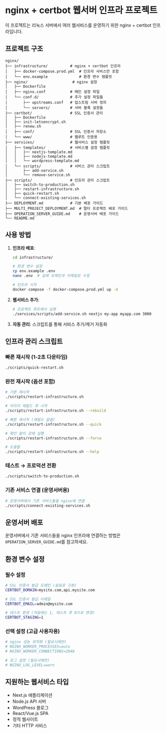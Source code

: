 # nginx + certbot 웹서버 인프라 프로젝트

이 프로젝트는 리눅스 서버에서 여러 웹서비스를 운영하기 위한 nginx + certbot 인프라입니다.

## 프로젝트 구조

```
nginx/
├── infrastructure/          # nginx + certbot 인프라
│   ├── docker-compose.prod.yml  # 인프라 서비스만 포함
│   └── env.example              # 환경 변수 템플릿
├── nginx/                    # nginx 설정
│   ├── Dockerfile
│   ├── nginx.conf           # 메인 설정 파일
│   └── conf.d/              # 추가 설정 파일들
│       ├── upstreams.conf   # 업스트림 서버 정의
│       └── servers/         # 서버 블록 설정들
├── certbot/                 # SSL 인증서 관리
│   ├── Dockerfile
│   ├── init-letsencrypt.sh
│   ├── renew.sh
│   ├── conf/                # SSL 인증서 저장소
│   └── www/                 # 웹루트 인증용
├── services/                # 웹서비스 설정 템플릿
│   ├── templates/           # 서비스별 설정 템플릿
│   │   ├── nextjs-template.md
│   │   ├── nodejs-template.md
│   │   └── wordpress-template.md
│   └── scripts/             # 서비스 관리 스크립트
│       ├── add-service.sh
│       └── remove-service.sh
├── scripts/                 # 인프라 관리 스크립트
│   ├── switch-to-production.sh
│   ├── restart-infrastructure.sh
│   ├── quick-restart.sh
│   └── connect-existing-services.sh
├── DEPLOYMENT.md            # 기본 배포 가이드
├── MULTI_PROJECT_DEPLOYMENT.md  # 멀티 프로젝트 배포 가이드
├── OPERATION_SERVER_GUIDE.md    # 운영서버 배포 가이드
└── README.md
```

## 사용 방법

1. **인프라 배포**: 
   ```bash
   cd infrastructure/
   
   # 환경 변수 설정
   cp env.example .env
   nano .env  # 실제 도메인과 이메일로 수정
   
   # 인프라 시작
   docker compose -f docker-compose.prod.yml up -d
   ```

2. **웹서비스 추가**: 
   ```bash
   # 프로젝트 루트에서 실행
   ./services/scripts/add-service.sh nextjs my-app myapp.com 3000
   ```

3. **자동 관리**: 스크립트를 통해 서비스 추가/제거 자동화

## 인프라 관리 스크립트

### 빠른 재시작 (1-2초 다운타임)
```bash
./scripts/quick-restart.sh
```

### 완전 재시작 (옵션 포함)
```bash
# 기본 재시작
./scripts/restart-infrastructure.sh

# 이미지 재빌드 후 시작
./scripts/restart-infrastructure.sh --rebuild

# 빠른 재시작 (재빌드 없음)
./scripts/restart-infrastructure.sh --quick

# 확인 없이 강제 실행
./scripts/restart-infrastructure.sh --force

# 도움말
./scripts/restart-infrastructure.sh --help
```

### 테스트 → 프로덕션 전환
```bash
./scripts/switch-to-production.sh
```

### 기존 서비스 연결 (운영서버용)
```bash
# 운영서버에서 기존 서비스들을 nginx에 연결
./scripts/connect-existing-services.sh
```

## 운영서버 배포

운영서버에서 기존 서비스들을 nginx 인프라에 연결하는 방법은 `OPERATION_SERVER_GUIDE.md`를 참고하세요.

## 환경 변수 설정

### 필수 설정
```bash
# SSL 인증서 발급 도메인 (쉼표로 구분)
CERTBOT_DOMAIN=mysite.com,api.mysite.com

# SSL 인증서 발급 이메일
CERTBOT_EMAIL=admin@mysite.com

# 테스트 환경 (처음에는 1, 테스트 후 0으로 변경)
CERTBOT_STAGING=1
```

### 선택 설정 (고급 사용자용)
```bash
# nginx 성능 최적화 (필요시에만)
# NGINX_WORKER_PROCESSES=auto
# NGINX_WORKER_CONNECTIONS=2048

# 로그 설정 (필요시에만)
# NGINX_LOG_LEVEL=warn
```

## 지원하는 웹서비스 타입

- Next.js 애플리케이션
- Node.js API 서버
- WordPress 블로그
- React/Vue.js SPA
- 정적 웹사이트
- 기타 HTTP 서비스
